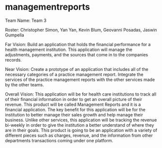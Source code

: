 # managementreports
Team Name: Team 3

Roster:
Christopher Simon,
Yan Yan,
Kevin Blum,
Geovanni Posadas,
Jaswin Gumpella

Far Vision: Build an application that holds the financial performance for a health management institution. This application will manage the adjustments, payments, and the sources that come in to the companies records.

Near Vision: Create a prototype of an application that includes all of the necessary categories of a practice management report. Integrate the services of the practice management reports with the other services made by the other teams.

Overall Vision:
This application will be for health care institutions to track all of their financial information in order to get an overall picture of their revenue. This product will be called Management Reports and it is a financial application. The key benefit for this application will be for the institution to better manage their sales growth and help manage their business. Unlike other services, this application will be tracking the revenue bi-weekly in order to give the institution a better understand of where they are in their goals. This product is going to be an application with a variety of different pieces such as charges, revenue, and the information from other departments transactions coming under one platform.
